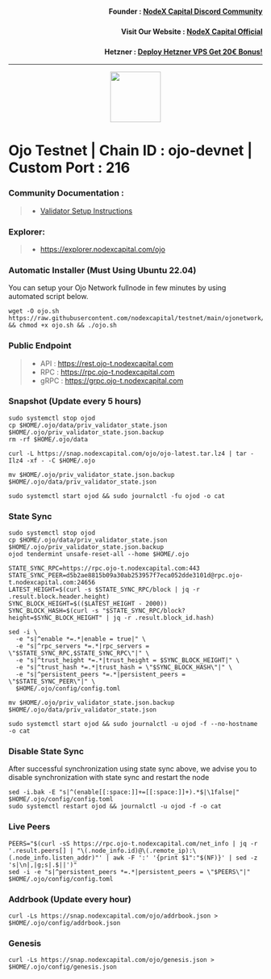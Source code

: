 <h3><p style="font-size:14px" align="right">Founder :
<a href="https://discord.gg/bDUAwZhqBb" target="_blank">NodeX Capital Discord Community</a></p></h3>
<h3><p style="font-size:14px" align="right">Visit Our Website :
<a href="https://nodexcapital.com" target="_blank">NodeX Capital Official</a></p></h3>
<h3><p style="font-size:14px" align="right">Hetzner :
<a href="https://hetzner.cloud/?ref=bMTVi7dcwSgA" target="_blank">Deploy Hetzner VPS Get 20€ Bonus!</a></h3>
<hr>

<p align="center">
  <img height="100" height="auto" src="https://polkachu.com/images/chains/ojo.png">
</p>

# Ojo Testnet | Chain ID : ojo-devnet | Custom Port : 216

### Community Documentation :
>- [Validator Setup Instructions](https://polkachu.com/testnets/ojo)

### Explorer:
>-  https://explorer.nodexcapital.com/ojo

### Automatic Installer (Must Using Ubuntu 22.04)
You can setup your Ojo Network fullnode in few minutes by using automated script below.
```
wget -O ojo.sh https://raw.githubusercontent.com/nodexcapital/testnet/main/ojonetwork/ojo.sh && chmod +x ojo.sh && ./ojo.sh
```
### Public Endpoint

>- API : https://rest.ojo-t.nodexcapital.com
>- RPC : https://rpc.ojo-t.nodexcapital.com
>- gRPC : https://grpc.ojo-t.nodexcapital.com

### Snapshot (Update every 5 hours)
```
sudo systemctl stop ojod
cp $HOME/.ojo/data/priv_validator_state.json $HOME/.ojo/priv_validator_state.json.backup
rm -rf $HOME/.ojo/data

curl -L https://snap.nodexcapital.com/ojo/ojo-latest.tar.lz4 | tar -Ilz4 -xf - -C $HOME/.ojo

mv $HOME/.ojo/priv_validator_state.json.backup $HOME/.ojo/data/priv_validator_state.json

sudo systemctl start ojod && sudo journalctl -fu ojod -o cat
```

### State Sync
```
sudo systemctl stop ojod
cp $HOME/.ojo/data/priv_validator_state.json $HOME/.ojo/priv_validator_state.json.backup
ojod tendermint unsafe-reset-all --home $HOME/.ojo

STATE_SYNC_RPC=https://rpc.ojo-t.nodexcapital.com:443
STATE_SYNC_PEER=d5b2ae8815b09a30ab253957f7eca052dde3101d@rpc.ojo-t.nodexcapital.com:24656
LATEST_HEIGHT=$(curl -s $STATE_SYNC_RPC/block | jq -r .result.block.header.height)
SYNC_BLOCK_HEIGHT=$(($LATEST_HEIGHT - 2000))
SYNC_BLOCK_HASH=$(curl -s "$STATE_SYNC_RPC/block?height=$SYNC_BLOCK_HEIGHT" | jq -r .result.block_id.hash)

sed -i \
  -e "s|^enable *=.*|enable = true|" \
  -e "s|^rpc_servers *=.*|rpc_servers = \"$STATE_SYNC_RPC,$STATE_SYNC_RPC\"|" \
  -e "s|^trust_height *=.*|trust_height = $SYNC_BLOCK_HEIGHT|" \
  -e "s|^trust_hash *=.*|trust_hash = \"$SYNC_BLOCK_HASH\"|" \
  -e "s|^persistent_peers *=.*|persistent_peers = \"$STATE_SYNC_PEER\"|" \
  $HOME/.ojo/config/config.toml

mv $HOME/.ojo/priv_validator_state.json.backup $HOME/.ojo/data/priv_validator_state.json

sudo systemctl start ojod && sudo journalctl -u ojod -f --no-hostname -o cat
```

### Disable State Sync 
After successful synchronization using state sync above, we advise you to disable synchronization with state sync and restart the node
```
sed -i.bak -E "s|^(enable[[:space:]]+=[[:space:]]+).*$|\1false|" $HOME/.ojo/config/config.toml
sudo systemctl restart ojod && journalctl -u ojod -f -o cat
```

### Live Peers
```
PEERS="$(curl -sS https://rpc.ojo-t.nodexcapital.com/net_info | jq -r '.result.peers[] | "\(.node_info.id)@\(.remote_ip):\(.node_info.listen_addr)"' | awk -F ':' '{print $1":"$(NF)}' | sed -z 's|\n|,|g;s|.$||')"
sed -i -e "s|^persistent_peers *=.*|persistent_peers = \"$PEERS\"|" $HOME/.ojo/config/config.toml
```
### Addrbook (Update every hour)
```
curl -Ls https://snap.nodexcapital.com/ojo/addrbook.json > $HOME/.ojo/config/addrbook.json
```
### Genesis
```
curl -Ls https://snap.nodexcapital.com/ojo/genesis.json > $HOME/.ojo/config/genesis.json
```